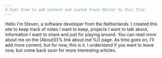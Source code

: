 ```yaml
---
# Feel free to add content and custom Front Matter to this file.
---
```


Hello I'm Steven, a software developer from the Netherlands. I created this site to keep track of notes I want to keep, projects I want to talk about, information I want to share and just for playing around. You can read more about me on the [About]({% link about.md %}) page. As time goes on, I'll add more content, but for now, this is it. I understand if you want to leave now, but come back soon for more interesting articles.
